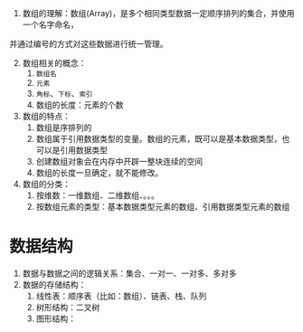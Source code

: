 1. 数组的理解：数组(Array)，是多个相同类型数据一定顺序排列的集合，并使用一个名字命名，

 并通过编号的方式对这些数据进行统一管理。

2. 数组相关的概念：
   1. `数组名`
   2. `元素`
   3. `角标`、`下标`、`索引`
   4. 数组的长度：元素的个数
3. 数组的特点：
   1. 数组是序排列的
   2. 数组属于引用数据类型的变量。数组的元素，既可以是基本数据类型，也可以是引用数据类型
   3. 创建数组对象会在内存中开辟一整块连续的空间
   4. 数组的长度一旦确定，就不能修改。
4. 数组的分类：
   1. 按维数：一维数组、二维数组、。。。
   2. 按数组元素的类型：基本数据类型元素的数组、引用数据类型元素的数组
# 数据结构

1. 数据与数据之间的逻辑关系：集合、一对一、一对多、多对多
2. 数据的存储结构：
   1. 线性表：顺序表（比如：数组）、链表、栈、队列
   2. 树形结构：二叉树
   3. 图形结构：




